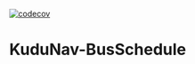 [![codecov](https://codecov.io/github/T-eddyM/KuduNav-Notifications/graph/badge.svg?token=VD7UV6R9VB)](https://codecov.io/github/T-eddyM/KuduNav-Notifications)
# KuduNav-BusSchedule